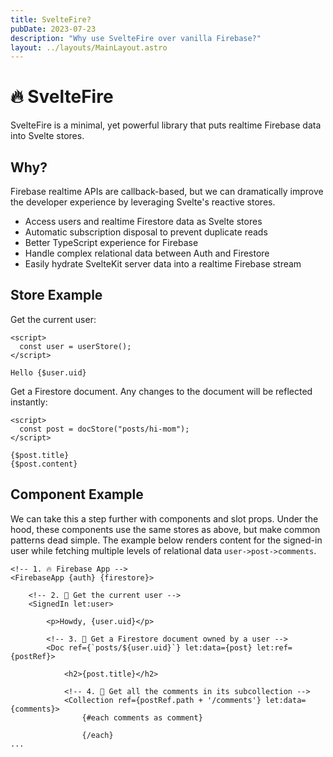 ```yaml
---
title: SvelteFire?
pubDate: 2023-07-23
description: "Why use SvelteFire over vanilla Firebase?"
layout: ../layouts/MainLayout.astro
---
```


# 🔥 SvelteFire

SvelteFire is a minimal, yet powerful library that puts realtime Firebase data into Svelte stores.

## Why?

Firebase realtime APIs are callback-based, but we can dramatically improve the developer experience by leveraging Svelte's reactive stores.

- Access users and realtime Firestore data as Svelte stores
- Automatic subscription disposal to prevent duplicate reads
- Better TypeScript experience for Firebase
- Handle complex relational data between Auth and Firestore
- Easily hydrate SvelteKit server data into a realtime Firebase stream

## Store Example

Get the current user:

```svelte
<script>
  const user = userStore();
</script>

Hello {$user.uid}
```

Get a Firestore document. Any changes to the document will be reflected instantly:

```svelte
<script>
  const post = docStore("posts/hi-mom");
</script>

{$post.title}
{$post.content}
```

## Component Example

We can take this a step further with components and slot props. Under the hood, these components use the same stores as above, but make common patterns dead simple. The example below renders content for the signed-in user while fetching multiple levels of relational data `user->post->comments`.

```svelte
<!-- 1. 🔥 Firebase App -->
<FirebaseApp {auth} {firestore}>

    <!-- 2. 👤 Get the current user -->
    <SignedIn let:user>

        <p>Howdy, {user.uid}</p>

        <!-- 3. 📜 Get a Firestore document owned by a user -->
        <Doc ref={`posts/${user.uid}`} let:data={post} let:ref={postRef}>

            <h2>{post.title}</h2>

            <!-- 4. 💬 Get all the comments in its subcollection -->
            <Collection ref={postRef.path + '/comments'} let:data={comments}>
                {#each comments as comment}

                {/each}
...
```
